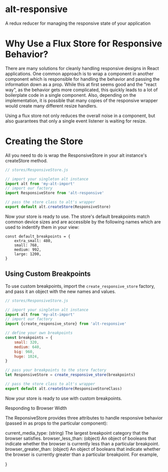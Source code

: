 # alt-responsive
A redux reducer for managing the responsive state of your application

# Why Use a Flux Store for Responsive Behavior?

There are many solutions for cleanly handling responsive designs in React applications. One common approach is to wrap a component in another component which is responsible for handling the behavior and passing the information down as a prop. While this at first seems good and the "react way", as the behavior gets more complicated, this quickly leads to a lot of boilerplate code in a single component. Also, depending on the implementation, it is possible that many copies of the responsive wrapper would create many different resize handlers.

Using a flux store not only reduces the overall noise in a component, but also guarantees that only a single event listener is waiting for resize.

# Creating the Store

All you need to do is wrap the ResponsiveStore in your alt instance's createStore method.

```javascript
// stores/ResponsiveStore.js

// import your singleton alt instance
import alt from 'my-alt-import'
// import our factory
import ResponsiveStore from 'alt-responsive'

// pass the store class to alt's wrapper
export default alt.createStore(ResponsiveStore)
```

Now your store is ready to use. The store's default breakpoints match common device sizes and are accessible by the following names which are used to indentify them in your view:

```
const default_breakpoints = {
    extra_small: 480,
    small: 768,
    medium: 992,
    large: 1200,
}
```

## Using Custom Breakpoints

To use custom breakpoints, import the `create_responsive_store` factory, and pass it an object with the new names and values.

```javascript
// stores/ResponsiveStore.js

// import your singleton alt instance
import alt from 'my-alt-import'
// import our factory
import {create_responsive_store} from 'alt-responsive'

// define your own breakpoints
const breakpoints = {
    small: 320,
    medium: 640,
    big: 960,
    huge: 1024,
}

// pass your breakpoints to the store factory
let ResponsiveStore = create_responsive_store(breakpoints)

// pass the store class to alt's wrapper
export default alt.createStore(ResponsiveStoreClass)
```

Now your store is ready to use with custom breakpoints.

Responding to Browser Width

The ReponsiveStore provides three attributes to handle responsive behavior (passed in as props to the particular component):

current_media_type: (string) The largest breakpoint category that the browser satisfies.
browser_less_than: (object) An object of booleans that indicate whether the browser is currently less than a particular breakpoint.
browser_greater_than: (object) An object of booleans that indicate whether the browser is currently greater than a particular breakpoint.
For example,


}
